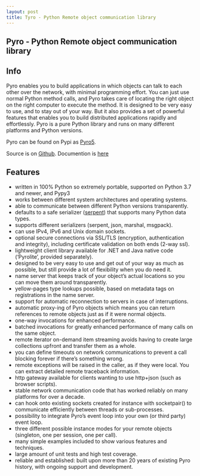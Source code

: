 ```yaml
---
layout: post
title: Tyro - Python Remote object communication library
---
```




## Pyro - Python Remote object communication library



## Info

Pyro enables you to build applications in which objects can talk to each other over the network, with minimal programming effort. You can just use normal Python method calls, and Pyro takes care of locating the right object on the right computer to execute the method. It is designed to be very easy to use, and to stay out of your way. But it also provides a set of powerful features that enables you to build distributed applications rapidly and effortlessly. Pyro is a pure Python library and runs on many different platforms and Python versions.

Pyro can be found on Pypi as [Pyro5](http://pypi.python.org/pypi/Pyro5/). 

Source is on [Github](https://github.com/irmen/Pyro5Documentation). Documention is [here]( https://pyro5.readthedocs.io/)



## Features

- written in 100% Python so extremely portable, supported on Python 3.7 and newer, and Pypy3
- works between different system architectures and operating systems.
- able to communicate between different Python versions transparently.
- defaults to a safe serializer ([serpent](https://pypi.python.org/pypi/serpent)) that supports many Python data types.
- supports different serializers (serpent, json, marshal, msgpack).
- can use IPv4, IPv6 and Unix domain sockets.
- optional secure connections via SSL/TLS (encryption, authentication and integrity), including certificate validation on both ends (2-way ssl).
- lightweight client library available for .NET and Java native code (‘Pyrolite’, provided separately).
- designed to be very easy to use and get out of your way as much as possible, but still provide a lot of flexibility when you do need it.
- name server that keeps track of your object’s actual locations so you can move them around transparently.
- yellow-pages type lookups possible, based on metadata tags on registrations in the name server.
- support for automatic reconnection to servers in case of interruptions.
- automatic proxy-ing of Pyro objects which means you can return references to remote objects just as if it were normal objects.
- one-way invocations for enhanced performance.
- batched invocations for greatly enhanced performance of many calls on the same object.
- remote iterator on-demand item streaming avoids having to create large collections upfront and transfer them as a whole.
- you can define timeouts on network communications to prevent a call blocking forever if there’s something wrong.
- remote exceptions will be raised in the caller, as if they were local. You can extract detailed remote traceback information.
- http gateway available for clients wanting to use http+json (such as browser scripts).
- stable network communication code that has worked reliably on many platforms for over a decade.
- can hook onto existing sockets created for instance with socketpair() to communicate efficiently between threads or sub-processes.
- possibility to integrate Pyro’s event loop into your own (or third party) event loop.
- three different possible instance modes for your remote objects (singleton, one per session, one per call).
- many simple examples included to show various features and techniques.
- large amount of unit tests and high test coverage.
- reliable and established: built upon more than 20 years of existing Pyro history, with ongoing support and development.